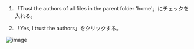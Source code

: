 
1. 「Trust the authors of all files in the parent folder 'home'」にチェックを入れる。

2. 「Yes, I trust the authors」をクリックする。
   
![image](https://github.com/user-attachments/assets/1d48a2f1-64e2-4562-9a0e-0137e6200f1c)
